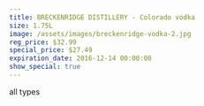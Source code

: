 ```yaml
---
title: BRECKENRIDGE DISTILLERY - Colorado vodka
size: 1.75L
image: /assets/images/breckenridge-vodka-2.jpg
reg_price: $32.99
special_price: $27.49
expiration_date: 2016-12-14 00:00:00
show_special: true
---
```



all types